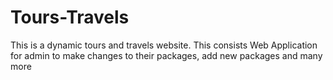 # Tours-Travels
This is a dynamic tours and travels website. This consists Web Application for admin to make changes to their packages, add new packages and many more 
